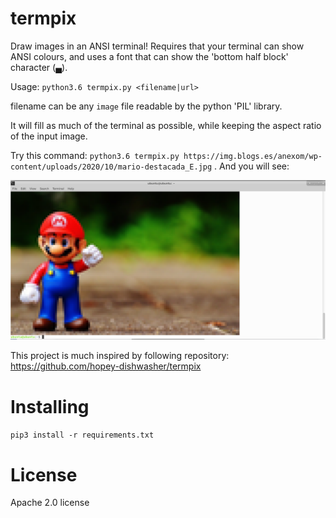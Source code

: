 # termpix

Draw images in an ANSI terminal! Requires that your terminal can show ANSI colours, and uses a font that can show the 'bottom half block' character (▄).

Usage: `python3.6 termpix.py <filename|url>`

filename can be any `image` file readable by the python 'PIL' library. 

It will fill as much of the terminal as possible, while keeping the aspect ratio of the input image. 

Try this command:
`python3.6 termpix.py https://img.blogs.es/anexom/wp-content/uploads/2020/10/mario-destacada_E.jpg` . And you will see:

![Demo](https://github.com/Erickrus/termpix/blob/main/demo.png)


This project is much inspired by following repository: 
https://github.com/hopey-dishwasher/termpix

# Installing
`pip3 install -r requirements.txt
`

# License
Apache 2.0 license

